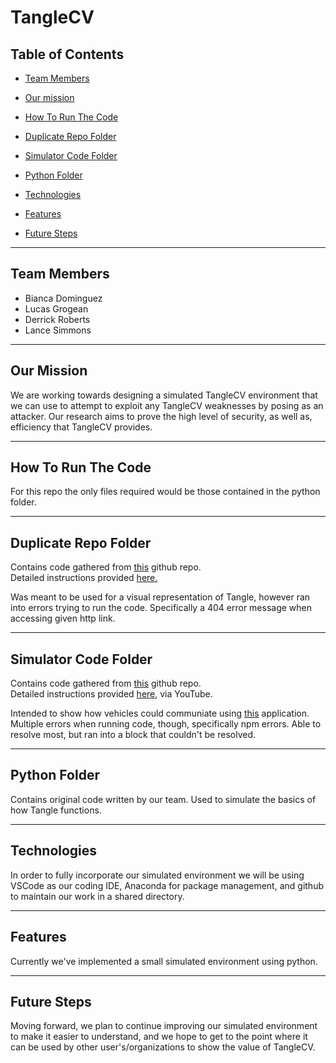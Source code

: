 # TangleCV



## Table of Contents  

* [Team Members](#team-members)

* [Our mission](#our-mission) 

* [How To Run The Code](#how-to-run-the-code)

* [Duplicate Repo Folder](#duplicate-repo-folder) 

* [Simulator Code Folder](#simulator-code-folder) 

* [Python Folder](#python-folder) 

* [Technologies](#technologies) 

* [Features](#features) 

* [Future Steps](#future-steps) 

 --- 
## Team Members

* Bianca Dominguez
* Lucas Grogean
* Derrick Roberts
* Lance Simmons

 --- 
## Our Mission

We are working towards designing a simulated TangleCV environment that we can use to attempt to exploit any TangleCV weaknesses by posing as an attacker. Our research aims to prove the high level of security, as well as, efficiency that TangleCV provides.

 --- 
## How To Run The Code

For this repo the only files required would be those contained in the python folder. 

 --- 

## Duplicate Repo Folder 

Contains code gathered from <a href="https://github.com/iotaledger/high-mobility-blueprints">this</a> github repo. </br>
Detailed instructions provided <a href="https://steemit.com/iota/@jordaan01/building-an-iota-tangle-from-scratch-in-python-and-flask">here.</a> </br>

Was meant to be used for a visual representation of Tangle, however ran into errors trying to run the code. Specifically a 404 error message when accessing given http link.

 --- 

## Simulator Code Folder

Contains code gathered from <a href="https://github.com/ljlabs/tangle-pow">this</a> github repo. </br>
Detailed instructions provided <a href="https://www.youtube.com/watch?v=L-O-okg0bWk">here</a>, via YouTube. </br>

Intended to show how vehicles could communiate using <a href="https://console.high-mobility.com/qdEZ/">this</a> application. Multiple errors when running code, though, specifically npm errors. Able to resolve most, but ran into a block that couldn't be resolved.  

 --- 

## Python Folder

Contains original code written by our team. Used to simulate the basics of how Tangle functions. 

 --- 

## Technologies

In order to fully incorporate our simulated environment we will be using VSCode as our coding IDE, Anaconda for package management, and github to maintain our work in a shared directory.  

 --- 

## Features

Currently we've implemented a small simulated environment using python.

 --- 

## Future Steps

Moving forward, we plan to continue improving our simulated environment to make it easier to understand, and we hope to get to the point where it can be used by other user's/organizations to show the value of TangleCV. 

